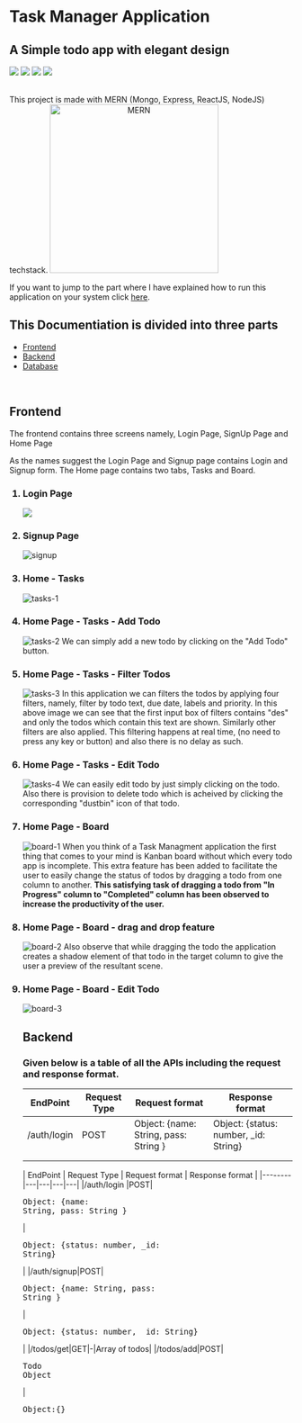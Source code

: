 # Task Manager Application
## A Simple todo app with elegant design
<span><img src="https://img.shields.io/badge/Mongo%20DB-3.5.7-yellowgreen">
<img src="https://img.shields.io/badge/Express-4.17.1-lightgrey">
<img src="https://img.shields.io/badge/React%20JS-16.13.1-blue"/>
<img src="https://img.shields.io/badge/Node%20JS-12.17.0-green"/></span>

<br/>
This project is made with MERN (Mongo, Express, ReactJS, NodeJS) techstack.

<img alt="MERN" width="300" style="text-align: center" src="https://codingthesmartway.com/wp-content/uploads/2019/01/mern_logo.png"/>

If you want to jump to the part where I have explained how to run this application on your system click <a href="setup">here</a>.

<h2>This Documentiation is divided into three parts</h2>
<ul>
    <li><a href="#frontend">Frontend</a></li>
    <li><a href="#backend">Backend</a></li>
    <li><a href="#database">Database</a></li>
</ul>
<br/>
<h2 id="frontend">Frontend</h2>
<p> The frontend contains three screens namely, Login Page, SignUp Page and Home Page</p>
<p>As the names suggest the Login Page and Signup page contains Login and Signup form. The Home page contains two tabs, Tasks and Board.
<ol>
<h3><li>Login Page</li></h3>
<img src="https://i.ibb.co/yYY88ny/login.png" />
<h3><li>Signup Page</li></h3>
<img src="https://i.ibb.co/pnJCyL1/signup.png" alt="signup" border="0">
<h3><li>Home - Tasks </li></h3>
<img src="https://i.ibb.co/bBM9y17/tasks-1.png" alt="tasks-1" border="0">
<h3><li>Home Page - Tasks - Add Todo</li></h3>
<img src="https://i.ibb.co/4ZjzPMK/tasks-2.png" alt="tasks-2" border="0">
We can simply add a new todo by clicking on the "Add Todo" button.
<h3><li>Home Page - Tasks - Filter Todos</li></h3>
<img src="https://i.ibb.co/GJfpzh1/tasks-3.png" alt="tasks-3" border="0">
In this application we can filters the todos by applying four filters, namely, filter by todo text, due date, labels and priority. In this above image we can see that the first input box of filters contains "des" and only the todos which contain this text are shown. Similarly other filters are also applied. This filtering happens at real time, (no need to press any key or button) and also there is no delay as such.

<h3><li>Home Page - Tasks - Edit Todo</li></h3>
<img src="https://i.ibb.co/y4dBQB6/tasks-4.png" alt="tasks-4" border="0">
We can easily edit todo by just simply clicking on the todo.
Also there is provision to delete todo which is acheived by clicking the corresponding "dustbin" icon of that todo.

<h3><li>Home Page - Board</li></h3>
<img src="https://i.ibb.co/QK1zbz2/board-1.png" alt="board-1" border="0">
When you think of a Task Managment application the first thing that comes to your mind is Kanban board without which every todo app is incomplete. This extra feature has been added to facilitate the user to easily change the status of todos by dragging a todo from one column to another. <b>This satisfying task of dragging a todo from "In Progress" column to "Completed" column has been observed to increase the productivity of the user.</b>

<h3><li>Home Page - Board - drag and drop feature</li></h3>
<img src="https://i.ibb.co/2FvpFnh/board-2.png" alt="board-2" border="0">
Also observe that while dragging the todo the application creates a shadow element of that todo in the target column to give the user a preview of the resultant scene.

<h3><li>Home Page - Board - Edit Todo</li></h3>
<img src="https://i.ibb.co/bF2RVMP/board-3.png" alt="board-3" border="0">

<h2 id="#backend">Backend</h2>
<h3>Given below is a table of all the APIs including the request and response format.</h3>


| EndPoint    | Request Type | Request format                        | Response format                       |
|-------------|--------------|---------------------------------------|---------------------------------------|
| /auth/login | POST         | Object: {name: String, pass: String } | Object: {status: number, _id: String} |
|             |              |                                       |                                       |
|             |              |                                       |                                       |




| EndPoint |  Request Type | Request format  | Response format  |
|--------|---|---|---|---|
|/auth/login |POST|<pre>Object: {name: String, pass: String }</pre> | <pre>Object: {status: number, _id: String} </pre>|
|/auth/signup|POST|<pre>Object: {name: String, pass: String }</pre>|<pre>Object: {status: number, _id: String} </pre>|
|/todos/get|GET|-|Array of todos|
|/todos/add|POST|<pre>Todo Object</pre>|

<pre>Object:{}</pre>